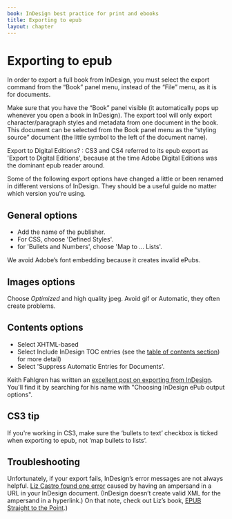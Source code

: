 ```yaml
---
book: InDesign best practice for print and ebooks
title: Exporting to epub
layout: chapter
---
```


# Exporting to epub

In order to export a full book from InDesign, you must select the export command from the “Book” panel menu, instead of the “File” menu, as it is for documents. 

Make sure that you have the “Book” panel visible (it automatically pops up whenever you open a book in InDesign). The export tool will only export character/paragraph styles and metadata from one document in the book. This document can be selected from the Book panel menu as the “styling source” document (the little symbol to the left of the document name).

Export to Digital Editions?
:	CS3 and CS4 referred to its epub export as 'Export to Digital Editions', because at the time Adobe Digital Editions was the dominant epub reader around.

Some of the following export options have changed a little or been renamed in different versions of InDesign. They should be a useful guide no matter which version you're using.

## General options

*	Add the name of the publisher.
*	For CSS, choose 'Defined Styles'.
*	for 'Bullets and Numbers', choose 'Map to … Lists'.

We avoid Adobe’s font embedding because it creates invalid ePubs.

## Images options

Choose *Optimized* and high quality jpeg. Avoid gif or Automatic, they often create problems.

## Contents options

*	Select XHTML-based
*	Select Include InDesign TOC entries (see the [table of contents section](5-toc.html)) for more detail)
*	Select 'Suppress Automatic Entries for Documents'.

Keith Fahlgren has written an [excellent post on exporting from InDesign](https://blog.safaribooksonline.com/2009/11/23/choosing-indesign-epub-output-options/). You'll find it by searching for his name with "Choosing InDesign ePub output options".

## CS3 tip

If you're working in CS3, make sure the ‘bullets to text’ checkbox is ticked when exporting to epub, not ‘map bullets to lists’. 

## Troubleshooting

Unfortunately, if your export fails, InDesign’s error messages are not always helpful. [Liz Castro found one error](http://www.pigsgourdsandwikis.com/2010/07/hyperlink-causes-indesign-export-to.html) caused by having an ampersand in a URL in your InDesign document. (InDesign doesn’t create valid XML for the ampersand in a hyperlink.) On that note, check out Liz’s book, [EPUB Straight to the Point](http://www.amazon.com/exec/obidos/ISBN=0321734688/elizabethcastroA/ref=nosim/).)
